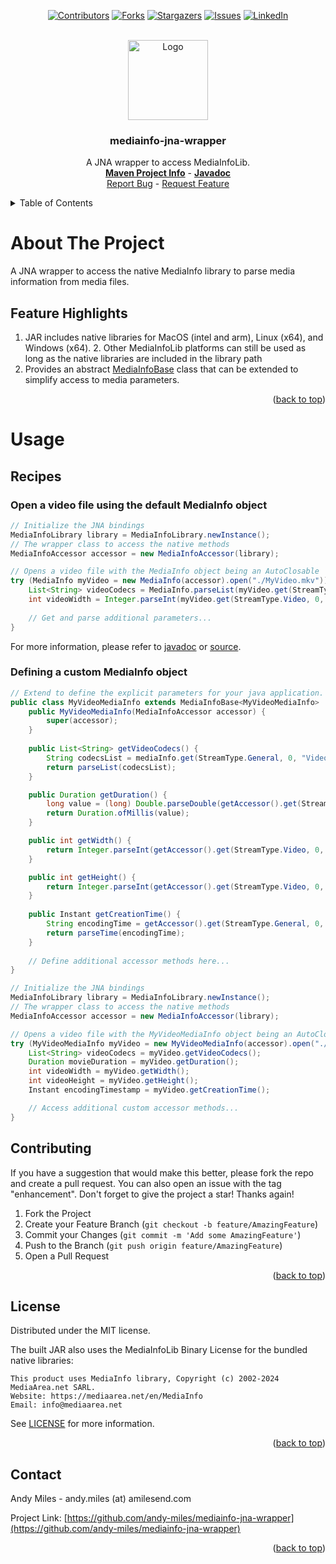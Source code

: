 <a name="readme-top"></a>
<!-- Template Credit: Othneil Drew (https://github.com/othneildrew),
                      https://github.com/othneildrew/Best-README-Template/tree/master -->
<!-- PROJECT SHIELDS -->
<div align="center">

[![Contributors][contributors-shield]][contributors-url]
[![Forks][forks-shield]][forks-url]
[![Stargazers][stars-shield]][stars-url]
[![Issues][issues-shield]][issues-url]
[![LinkedIn][linkedin-shield]][linkedin-url]

</div>

<!-- PROJECT LOGO -->
<br />
<div align="center">
  <a href="https://github.com/andy-miles/mediainfo-jna-wrapper">
    <img src="https://mediaarea.net/images/45c0bef-f798f49.png" alt="Logo" width="128" height="128">
  </a>

  <h3 align="center">mediainfo-jna-wrapper</h3>

  <p align="center">
    A JNA wrapper to access MediaInfoLib.
    <br />
    <a href="https://www.amilesend.com/mediainfo-jna-wrapper"><strong>Maven Project Info</strong></a>
    -
    <a href="https://www.amilesend.com/mediainfo-jna-wrapper/apidocs/index.html"><strong>Javadoc</strong></a>
    <br />
    <a href="https://github.com/andy-miles/mediainfo-jna-wrapper/issues">Report Bug</a>
    -
    <a href="https://github.com/andy-miles/mediainfo-jna-wrapper/issues">Request Feature</a>
  </p>
</div>


<!-- TABLE OF CONTENTS -->
<details>
  <summary>Table of Contents</summary>
  <ol>
    <li>
      <a href="#about-the-project">About The Project</a>
      <ul>
        <li><a href="#feature-highlights">Feature Highlights</a></li>
      </ul>
    </li>
    <li>
      <a href="#usage">Usage</a>
      <ul>
        <li><a href="#recipes">Recipes</a></li>
      </ul>
    </li>
    <li><a href="#contributing">Contributing</a></li>
    <li><a href="#license">License</a></li>
    <li><a href="#contact">Contact</a></li>
  </ol>
</details>


<!-- ABOUT THE PROJECT -->
# About The Project

A JNA wrapper to access the native MediaInfo library to parse media information from media files.

<a name="feature-highlights"></a>
## Feature Highlights
1. JAR includes native libraries for MacOS (intel and arm), Linux (x64), and Windows (x64).
   2. Other MediaInfoLib platforms can still be used as long as the native libraries are included in the library path
3. Provides an abstract [MediaInfoBase](https://github.com/andy-miles/mediainfo-jna-wrapper/blob/main/src/main/java/com/amilesend/mediainfo/MediaInfoBase.java) class that can be extended to simplify access to media parameters.

<div align="right">(<a href="#readme-top">back to top</a>)</div>

<a name="usage"></a>
# Usage
## Recipes
### Open a video file using the default MediaInfo object
```java
// Initialize the JNA bindings
MediaInfoLibrary library = MediaInfoLibrary.newInstance();
// The wrapper class to access the native methods
MediaInfoAccessor accessor = new MediaInfoAccessor(library);

// Opens a video file with the MediaInfo object being an AutoClosable
try (MediaInfo myVideo = new MediaInfo(accessor).open("./MyVideo.mkv")) {
    List<String> videoCodecs = MediaInfo.parseList(myVideo.get(StreamType.General, 0, "Video_Codec_List"));
    int videoWidth = Integer.parseInt(myVideo.get(StreamType.Video, 0, "Width"));
   
    // Get and parse additional parameters...
}
```
For more information, please refer to [javadoc](https://www.amilesend.com/mediainfo-jna-wrapper/apidocs/com/amilesend/mediainfo/MediaInfo.html) 
or [source](https://github.com/andy-miles/mediainfo-jna-wrapper/blob/main/src/main/java/com/amilesend/mediainfo/MediaInfo.java).

### Defining a custom MediaInfo object
```java
// Extend to define the explicit parameters for your java application.
public class MyVideoMediaInfo extends MediaInfoBase<MyVideoMediaInfo>  {
    public MyVideoMediaInfo(MediaInfoAccessor accessor) {
        super(accessor);
    }
 
    public List<String> getVideoCodecs() {
        String codecsList = mediaInfo.get(StreamType.General, 0, "Video_Codec_List");
        return parseList(codecsList);
    }

    public Duration getDuration() {
        long value = (long) Double.parseDouble(getAccessor().get(StreamType.General, 0, "Duration"));
        return Duration.ofMillis(value);
    }

    public int getWidth() {
        return Integer.parseInt(getAccessor().get(StreamType.Video, 0, "Width"));
    }

    public int getHeight() {
        return Integer.parseInt(getAccessor().get(StreamType.Video, 0, "Height"));
    }
    
    public Instant getCreationTime() {
        String encodingTime = getAccessor().get(StreamType.General, 0, "Encoded_Date");
        return parseTime(encodingTime);
    }
    
    // Define additional accessor methods here...
}

// Initialize the JNA bindings
MediaInfoLibrary library = MediaInfoLibrary.newInstance();
// The wrapper class to access the native methods
MediaInfoAccessor accessor = new MediaInfoAccessor(library);

// Opens a video file with the MyVideoMediaInfo object being an AutoClosable
try (MyVideoMediaInfo myVideo = new MyVideoMediaInfo(accessor).open("./MyVideo.mkv")) {
    List<String> videoCodecs = myVideo.getVideoCodecs();
    Duration movieDuration = myVideo.getDuration();
    int videoWidth = myVideo.getWidth();
    int videoHeight = myVideo.getHeight();
    Instant encodingTimestamp = myVideo.getCreationTime();

    // Access additional custom accessor methods...
}
```

<!-- CONTRIBUTING -->
## Contributing

If you have a suggestion that would make this better, please fork the repo and create a pull request. You can also open an issue with the tag "enhancement".
Don't forget to give the project a star! Thanks again!

1. Fork the Project
2. Create your Feature Branch (`git checkout -b feature/AmazingFeature`)
3. Commit your Changes (`git commit -m 'Add some AmazingFeature'`)
4. Push to the Branch (`git push origin feature/AmazingFeature`)
5. Open a Pull Request

<div align="right">(<a href="#readme-top">back to top</a>)</div>

<!-- LICENSE -->
## License

Distributed under the MIT license. 

The built JAR also uses the MediaInfoLib Binary License for the bundled native libraries:
```
This product uses MediaInfo library, Copyright (c) 2002-2024 MediaArea.net SARL.
Website: https://mediaarea.net/en/MediaInfo
Email: info@mediaarea.net
```

See [LICENSE](https://github.com/andy-miles/mediainfo-jna-wrapper/blob/main/LICENSE) for more information.

<div align="right">(<a href="#readme-top">back to top</a>)</div>


<!-- CONTACT -->
## Contact

Andy Miles - andy.miles (at) amilesend.com

Project Link: [https://github.com/andy-miles/mediainfo-jna-wrapper](https://github.com/andy-miles/mediainfo-jna-wrapper)

<div align="right">(<a href="#readme-top">back to top</a>)</div>



<!-- MARKDOWN LINKS & IMAGES -->
<!-- https://www.markdownguide.org/basic-syntax/#reference-style-links -->
<!-- MARKDOWN LINKS & IMAGES -->
<!-- https://www.markdownguide.org/basic-syntax/#reference-style-links -->
[contributors-shield]: https://img.shields.io/github/contributors/andy-miles/mediainfo-jna-wrapper.svg?style=for-the-badge
[contributors-url]: https://github.com/andy-miles/mediainfo-jna-wrapper/graphs/contributors
[forks-shield]: https://img.shields.io/github/forks/andy-miles/mediainfo-jna-wrapper.svg?style=for-the-badge
[forks-url]: https://github.com/andy-miles/mediainfo-jna-wrapper/network/members
[stars-shield]: https://img.shields.io/github/stars/andy-miles/mediainfo-jna-wrapper.svg?style=for-the-badge
[stars-url]: https://github.com/andy-miles/mediainfo-jna-wrapper/stargazers
[issues-shield]: https://img.shields.io/github/issues/andy-miles/mediainfo-jna-wrapper.svg?style=for-the-badge
[issues-url]: https://github.com/andy-miles/mediainfo-jna-wrapper/issues
[license-shield]: https://img.shields.io/github/license/andy-miles/mediainfo-jna-wrapper.svg?style=for-the-badge
[license-url]: https://github.com/andy-miles/mediainfo-jna-wrapper/blob/master/LICENSE.txt
[linkedin-shield]: https://img.shields.io/badge/-LinkedIn-black.svg?style=for-the-badge&logo=linkedin&colorB=555
[linkedin-url]: https://www.linkedin.com/in/andy-miles
[product-screenshot]: images/screenshot.png
[Next.js]: https://img.shields.io/badge/next.js-000000?style=for-the-badge&logo=nextdotjs&logoColor=white
[Next-url]: https://nextjs.org/
[React.js]: https://img.shields.io/badge/React-20232A?style=for-the-badge&logo=react&logoColor=61DAFB
[React-url]: https://reactjs.org/
[Vue.js]: https://img.shields.io/badge/Vue.js-35495E?style=for-the-badge&logo=vuedotjs&logoColor=4FC08D
[Vue-url]: https://vuejs.org/
[Angular.io]: https://img.shields.io/badge/Angular-DD0031?style=for-the-badge&logo=angular&logoColor=white
[Angular-url]: https://angular.io/
[Svelte.dev]: https://img.shields.io/badge/Svelte-4A4A55?style=for-the-badge&logo=svelte&logoColor=FF3E00
[Svelte-url]: https://svelte.dev/
[Laravel.com]: https://img.shields.io/badge/Laravel-FF2D20?style=for-the-badge&logo=laravel&logoColor=white
[Laravel-url]: https://laravel.com
[Bootstrap.com]: https://img.shields.io/badge/Bootstrap-563D7C?style=for-the-badge&logo=bootstrap&logoColor=white
[Bootstrap-url]: https://getbootstrap.com
[JQuery.com]: https://img.shields.io/badge/jQuery-0769AD?style=for-the-badge&logo=jquery&logoColor=white
[JQuery-url]: https://jquery.com 
